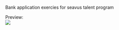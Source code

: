 Bank application exercies for seavus talent program

Preview:<br/>
<img src="http://i.imgur.com/9id1nsb.png"/>
